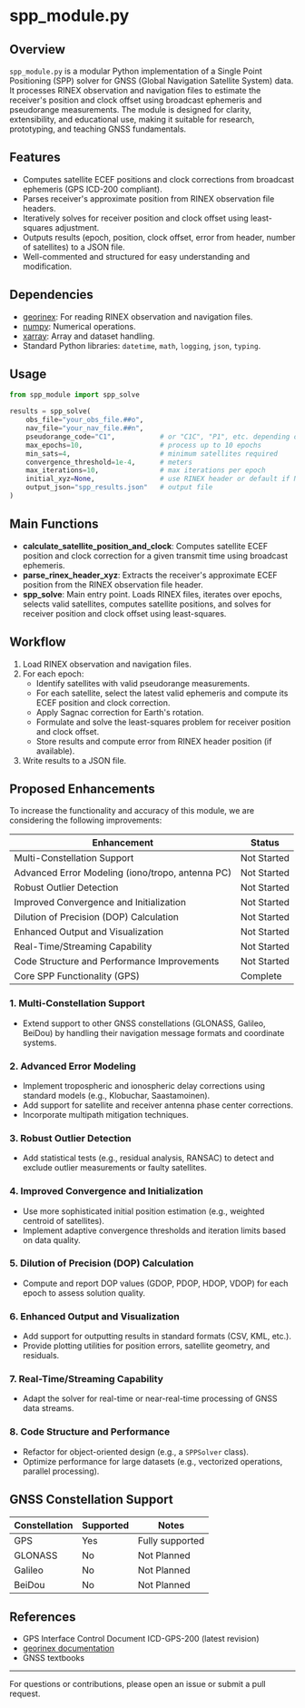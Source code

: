 # spp_module.py

## Overview

`spp_module.py` is a modular Python implementation of a Single Point Positioning (SPP) solver for GNSS (Global Navigation Satellite System) data. It processes RINEX observation and navigation files to estimate the receiver's position and clock offset using broadcast ephemeris and pseudorange measurements. The module is designed for clarity, extensibility, and educational use, making it suitable for research, prototyping, and teaching GNSS fundamentals.

## Features

- Computes satellite ECEF positions and clock corrections from broadcast ephemeris (GPS ICD-200 compliant).
- Parses receiver's approximate position from RINEX observation file headers.
- Iteratively solves for receiver position and clock offset using least-squares adjustment.
- Outputs results (epoch, position, clock offset, error from header, number of satellites) to a JSON file.
- Well-commented and structured for easy understanding and modification.

## Dependencies

- [georinex](https://github.com/geospace-code/georinex): For reading RINEX observation and navigation files.
- [numpy](https://numpy.org/): Numerical operations.
- [xarray](https://xarray.dev/): Array and dataset handling.
- Standard Python libraries: `datetime`, `math`, `logging`, `json`, `typing`.

## Usage

```python
from spp_module import spp_solve

results = spp_solve(
    obs_file="your_obs_file.##o",
    nav_file="your_nav_file.##n",
    pseudorange_code="C1",           # or "C1C", "P1", etc. depending on your data
    max_epochs=10,                   # process up to 10 epochs
    min_sats=4,                      # minimum satellites required
    convergence_threshold=1e-4,      # meters
    max_iterations=10,               # max iterations per epoch
    initial_xyz=None,                # use RINEX header or default if None
    output_json="spp_results.json"   # output file
)
```

## Main Functions

- **calculate_satellite_position_and_clock**: Computes satellite ECEF position and clock correction for a given transmit time using broadcast ephemeris.
- **parse_rinex_header_xyz**: Extracts the receiver's approximate ECEF position from the RINEX observation file header.
- **spp_solve**: Main entry point. Loads RINEX files, iterates over epochs, selects valid satellites, computes satellite positions, and solves for receiver position and clock offset using least-squares.

## Workflow

1. Load RINEX observation and navigation files.
2. For each epoch:
   - Identify satellites with valid pseudorange measurements.
   - For each satellite, select the latest valid ephemeris and compute its ECEF position and clock correction.
   - Apply Sagnac correction for Earth's rotation.
   - Formulate and solve the least-squares problem for receiver position and clock offset.
   - Store results and compute error from RINEX header position (if available).
3. Write results to a JSON file.

## Proposed Enhancements

To increase the functionality and accuracy of this module, we are considering the following improvements:

| Enhancement                                      | Status       |
|--------------------------------------------------|--------------|
| Multi-Constellation Support                      | Not Started  |
| Advanced Error Modeling (iono/tropo, antenna PC) | Not Started  |
| Robust Outlier Detection                         | Not Started  |
| Improved Convergence and Initialization          | Not Started  |
| Dilution of Precision (DOP) Calculation          | Not Started  |
| Enhanced Output and Visualization                | Not Started  |
| Real-Time/Streaming Capability                   | Not Started  |
| Code Structure and Performance Improvements      | Not Started  |
| Core SPP Functionality (GPS)                     | Complete     |

### 1. Multi-Constellation Support
- Extend support to other GNSS constellations (GLONASS, Galileo, BeiDou) by handling their navigation message formats and coordinate systems.

### 2. Advanced Error Modeling
- Implement tropospheric and ionospheric delay corrections using standard models (e.g., Klobuchar, Saastamoinen).
- Add support for satellite and receiver antenna phase center corrections.
- Incorporate multipath mitigation techniques.

### 3. Robust Outlier Detection
- Add statistical tests (e.g., residual analysis, RANSAC) to detect and exclude outlier measurements or faulty satellites.

### 4. Improved Convergence and Initialization
- Use more sophisticated initial position estimation (e.g., weighted centroid of satellites).
- Implement adaptive convergence thresholds and iteration limits based on data quality.

### 5. Dilution of Precision (DOP) Calculation
- Compute and report DOP values (GDOP, PDOP, HDOP, VDOP) for each epoch to assess solution quality.

### 6. Enhanced Output and Visualization
- Add support for outputting results in standard formats (CSV, KML, etc.).
- Provide plotting utilities for position errors, satellite geometry, and residuals.

### 7. Real-Time/Streaming Capability
- Adapt the solver for real-time or near-real-time processing of GNSS data streams.

### 8. Code Structure and Performance
- Refactor for object-oriented design (e.g., a `SPPSolver` class).
- Optimize performance for large datasets (e.g., vectorized operations, parallel processing).

## GNSS Constellation Support

| Constellation | Supported | Notes                        |
|---------------|-----------|------------------------------|
| GPS           | Yes       | Fully supported              |
| GLONASS       | No        | Not Planned                  |
| Galileo       | No        | Not Planned                  |
| BeiDou        | No        | Not Planned                  |

## References

- GPS Interface Control Document ICD-GPS-200 (latest revision)
- [georinex documentation](https://georinex.readthedocs.io/)
- GNSS textbooks

---

For questions or contributions, please open an issue or submit a pull request.